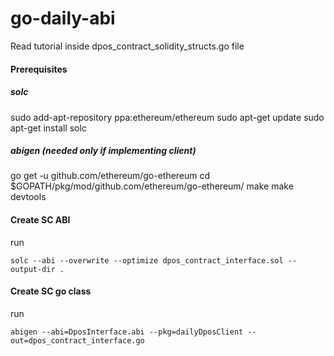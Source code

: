 # go-daily-abi
Read tutorial inside dpos_contract_solidity_structs.go file

#### Prerequisites
##### solc
sudo add-apt-repository ppa:ethereum/ethereum
sudo apt-get update
sudo apt-get install solc

##### abigen (needed only if implementing client)
go get -u github.com/ethereum/go-ethereum
cd $GOPATH/pkg/mod/github.com/ethereum/go-ethereum/
make
make devtools

#### Create SC ABI
run
```
solc --abi --overwrite --optimize dpos_contract_interface.sol --output-dir .
```

#### Create SC go class
run
```
abigen --abi=DposInterface.abi --pkg=dailyDposClient --out=dpos_contract_interface.go
```
